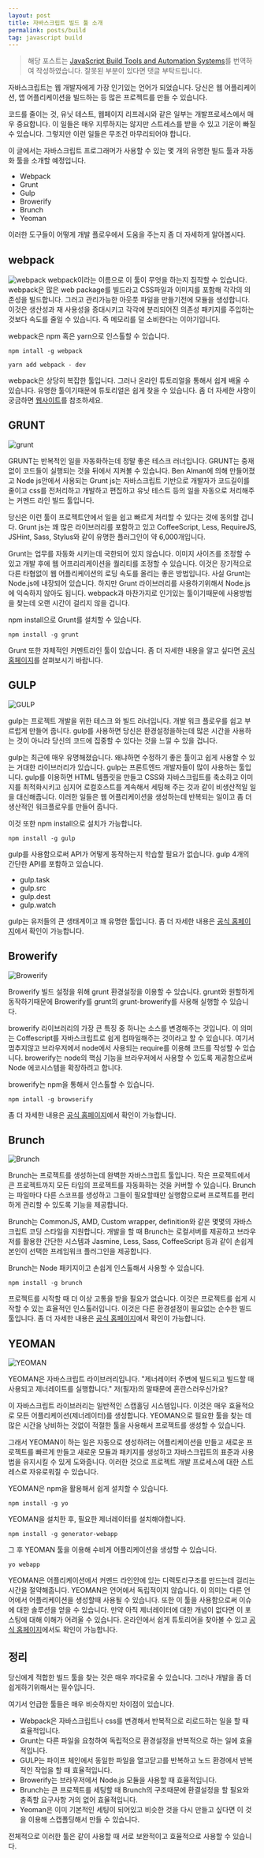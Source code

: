 ```yaml
---
layout: post
title: 자바스크립트 빌드 툴 소개
permalink: posts/build
tag: javascript build
---
```


> 해당 포스트는 [JavaScript Build Tools and Automation Systems](https://hackernoon.com/javascript-build-tools-and-automation-systems-9589c5c91ebe)를 번역하여 작성하였습니다. 잘못된 부분이 있다면 댓글 부탁드립니다.

자바스크립트는 웹 개발자에게 가장 인기있는 언어가 되었습니다. 당신은 웹 어플리케이션, 앱 어플리케이션을 빌드하는 등 많은 프로젝트를 만들 수 있습니다.

코드를 줄이는 것, 유닛 테스트, 웹페이지 리프레시와 같은 일부는 개발프로세스에서 매우 중요합니다. 이 일들은 매우 지루하지는 않지만 스트레스를 받을 수 있고 기운이 빠질 수 있습니다. 그렇지만 이런 일들은 무조건 마무리되어야 합니다.

이 글에서는 자바스크립트 프로그래머가 사용할 수 있는 몇 개의 유명한 빌드 툴과 자동화 툴을 소개할 예정입니다.

- Webpack
- Grunt
- Gulp
- Browerify
- Brunch
- Yeoman

이러한 도구들이 어떻게 개발 플로우에서 도움을 주는지 좀 더 자세하게 알아봅시다.

## webpack

![webpack](https://cdn-images-1.medium.com/max/800/1*Qo4yWofQHQKSOtLtTD54Wg.png)
webpack이라는 이름으로 이 툴이 무엇을 하는지 짐작할 수 있습니다. webpack은 많은 web package를 빌드라고 CSS파일과 이미지를 포함해 각각의 의존성을 빌드합니다. 그러고 관리가능한 아웃풋 파일을 만들기전에 모듈을 생성합니다. 이것은 생산성과 재 사용성을 증대시키고 각각에 분리되어진 의존성 패키지를 주입하는 것보다 속도를 줄일 수 있습니다. 즉 메모리를 덜 소비한다는 이야기입니다.

webpack은 npm 혹은 yarn으로 인스톨할 수 있습니다.

```
npm intall -g webpack
```

```
yarn add webpack - dev
```

webpack은 상당히 복잡한 툴입니다. 그러나 온라인 튜토리얼을 통해서 쉽게 배울 수 있습니다. 유명한 툴이기때문에 튜토리얼은 쉽게 찾을 수 있습니다. 좀 더 자세한 사항이 궁금하면 [웹사이트](https://webpack.js.org/)를 참조하세요.

## GRUNT

![grunt](https://cdn-images-1.medium.com/max/800/1*g2vG0hz2089qyPs7qSl9-A.png)

GRUNT는 반복적인 일을 자동화하는데 정말 좋은 테스크 러너입니다. GRUNT는 중재없이 코드들이 실행되는 것을 뒤에서 지켜볼 수 있습니다. Ben Alman에 의해 만들어졌고 Node js안에서 사용되는 Grunt js는 자바스크립트 기반으로 개발자가 코드길이를 줄이고 css를 전처리하고 개발하고 편집하고 유닛 테스트 등의 일을 자동으로 처리해주는 커멘드 라인 빌드 툴입니다.

당신은 이런 툴이 프로젝트안에서 일을 쉽고 빠르게 처리할 수 있다는 것에 동의할 겁니다. Grunt js는 꽤 많은 라이브러리를 포함하고 있고 CoffeeScript, Less, RequireJS, JSHint, Sass, Stylus와 같이 유명한 플러그인이 약 6,000개입니다.

Grunt는 업무를 자동화 시키는데 국한되어 있지 않습니다. 이미지 사이즈를 조정할 수 있고 개발 후에 웹 어프리리케이션을 퀄리티를 조정할 수 있습니다. 이것은 장기적으로 다른 타협없이 웹 어플리케이션의 로딩 속도를 올리는 좋은 방법입니다. 사실 Grunt는 Node.js에 내장되어 있습니다. 하지만 Grunt 라이브러리를 사용하기위해서 Node.js에 익숙하지 않아도 됩니다. webpack과 마찬가지로 인기있는 툴이기때문에 사용방법을 찾는데 오랜 시간이 걸리지 않을 겁니다.

npm install으로 Grunt를 설치할 수 있습니다.

```
npm install -g grunt
```

Grunt 또한 자체적인 커멘트라인 툴이 있습니다. 좀 더 자세한 내용을 알고 싶다면 [공식 홈페이지](https://gruntjs.com/)를 살펴보시기 바랍니다.

## GULP

![GULP](https://cdn-images-1.medium.com/max/800/1*Yd77ahe3uyP9eEgdGWy_5w.png)

gulp는 프로젝트 개발을 위한 테스크 와 빌드 러너입니다. 개발 워크 플로우를 쉽고 부르럽게 만들어 줍니다. gulp를 사용하면 당신은 환경설정을하는데 많은 시간을 사용하는 것이 아니라 당신의 코드에 집중할 수 있다는 것을 느낄 수 있을 겁니다.

gulp는 최근에 매우 유명해졌습니다. 왜냐하면 수정하기 좋은 툴이고 쉽게 사용할 수 있는 거대한 라이브러리가 있습니다. gulp는 프론트엔드 개발자들이 많이 사용하는 툴입니다. gulp를 이용하면 HTML 템플릿을 만들고 CSS와 자바스크립트를 축소하고 이미지를 최적화시키고 심지어 로컬호스트를 계속해서 세팅해 주는 것과 같이 비생산적일 일을 대신해줍니다. 이러한 일들은 웹 어플리케이션을 생성하는데 반복되는 일이고 좀 더 생산적인 워크플로우를 만들어 줍니다.

이것 또한 npm install으로 설치가 가능합니다.

```
npm install -g gulp
```

gulp를 사용함으로써 API가 어떻게 동작하는지 학습할 필요가 없습니다. gulp 4개의 간단한 API를 포함하고 있습니다.

- gulp.task
- gulp.src
- gulp.dest
- gulp.watch

gulp는 유저들의 큰 생태계이고 꽤 유명한 툴입니다. 좀 더 자세한 내용은 [공식 홈페이지](https://gulpjs.com/)에서 확인이 가능합니다.

## Browerify

![Browerify](https://cdn-images-1.medium.com/max/800/1*5KOLvo8WwQpas4dv0l0h8g.png)

Browerify 빌드 설정을 위해 grunt 환경설정을 이용할 수 있습니다. grunt와 원할하게 동작하기때문에 Browerify를 grunt의 grunt-browerify를 사용해 실행할 수 있습니다.

browerify 라이브러리의 가장 큰 특징 중 하나는 소스를 변경해주는 것입니다. 이 의미는 Coffescript를 자바스크립트로 쉽게 컴파일해주는 것이라고 할 수 있습니다. 여기서 멈추지않고 브라우저에서 node에서 사용되는 require를 이용해 코드를 작성할 수 있습니다. browerify는 node의 핵심 기능을 브라우저에서 사용할 수 있도록 제공함으로써 Node 에코시스템을 확장하려고 합니다.

browerify는 npm을 통해서 인스톨할 수 있습니다.

```
npm intall -g browserify
```

좀 더 자세한 내용은 [공식 홈페이지](http://browserify.org/)에서 확인이 가능합니다.

## Brunch

![Brunch](https://cdn-images-1.medium.com/max/800/1*5RosBBAMoyIAeUTaE9uaAA.png)

Brunch는 프로젝트를 생성하는데 완벽한 자바스크립트 툴입니다. 작은 프로젝트에서 큰 프로젝트까지 모든 타입의 프로젝트를 자동화하는 것을 커버할 수 있습니다. Brunch는 파일마다 다른 스코프를 생성하고 그들이 필요할때만 실행함으로써 프로젝트를 편리하게 관리할 수 있도록 기능을 제공합니다.

Brunch는 CommonJS, AMD, Custom wrapper, definition와 같은 몇몇의 자바스크립트 코딩 스타일을 지원합니다. 개발을 할 때 Brunch는 로컬서버를 제공하고 브라우저를 활용한 간단한 시스템과 Jasmine, Less, Sass, CoffeeScript 등과 같이 손쉽게 본인이 선택한 프레임워크 플러그인을 제공합니다.

Brunch는 Node 패키지이고 손쉽게 인스톨해서 사용할 수 있습니다.

```
npm install -g brunch
```

프로젝트를 시작할 때 더 이상 고통을 받을 필요가 없습니다. 이것은 프로젝트를 쉽게 시작할 수 있는 효율적인 인스톨러입니다. 이것은 다른 환경설정이 필요없는 순수한 빌드 툴입니다. 좀 더 자세한 내용은 [공식 홈페이지](https://brunch.io/)에서 확인이 가능합니다.

## YEOMAN

![YEOMAN](https://cdn-images-1.medium.com/max/800/1*csAz_AsZFBTqvcw6q6Ng5g.jpeg)

YEOMAN은 자바스크립트 라이브러리입니다. "제너레이터 주변에 빌드되고 빌드할 때 사용되고 제너레이트를 실행합니다." 저(필자)의 말때문에 혼란스러우신가요?

이 자바스크립트 라이브러리는 일반적인 스캡홀딩 시스템입니다. 이것은 매우 효율적으로 모든 어플리케이션(제너레이터)를 생성합니다. YEOMAN으로 필요한 툴을 찾는 데 많은 시간을 낭비하는 것없이 적절한 툴을 사용해서 프로젝트를 생성할 수 있습니다.

그래서 YEOMAN이 하는 일은 자동으로 생성하려는 어플리케이션을 만들고 새로운 프로젝트를 빠르게 만들고 새로운 모듈과 패키지를 생성하고 자바스크립트의 표준과 사용법을 유지시킬 수 있게 도와줍니다. 이러한 것으로 프로젝트 개발 프로세스에 대한 스트레스로 자유로워질 수 있습니다.

YEOMAN은 npm을 활용해서 쉽게 설치할 수 있습니다.

```
npm install -g yo
```

YEOMAN을 설치한 후, 필요한 제너레이터를 설치해야합니다.

```
npm install -g generator-webapp
```

그 후 YEOMAN 툴을 이용해 수비게 어플리케이션을 생성할 수 있습니다.

```
yo webapp
```

YEOMAN은 어플리케이션에서 커멘드 라인안에 있는 디렉토리구조를 만드는데 걸리는 시간을 절약해줍니다. YEOMAN은 언어에서 독립적이지 않습니다. 이 의미는 다른 언어에서 어플리케이션을 생성할때 사용될 수 있습니다. 또한 이 툴을 사용함으로써 이슈에 대한 솔루션을 얻을 수 있습니다. 만약 아직 제너레이터에 대한 개념이 없다면 이 포스팅에 대해 이해가 어려울 수 있습니다. 온라인에서 쉽게 튜토리어을 찾아볼 수 있고 [공식 홈페이지](https://yeoman.io/)에서도 확인이 가능합니다.

## 정리

당신에게 적합한 빌드 툴을 찾는 것은 매우 까다로울 수 있습니다. 그러나 개발을 좀 더 쉽게하기위해서는 필수입니다.

여기서 언급한 툴들은 매우 비슷하지만 차이점이 있습니다.

- Webpack은 자바스크립트나 css를 변경해서 반복적으로 리로드하는 일을 할 때 효율적입니다.
- Grunt는 다른 파일을 요청하여 독립적으로 환경설정을 반복적으로 하는 일에 효율적입니다.
- GULP는 파이프 체인에서 동일한 파일을 열고닫고를 반복하고 노드 환경에서 반복적인 작업을 할 때 효율적입니다.
- Browerify는 브라우저에서 Node.js 모듈을 사용할 때 효율적입니다.
- Brunch는 큰 프로젝트를 세팅할 때 Brunch의 구조때문에 환결설정을 할 필요와 충족할 요구사항 거의 없어 효율적입니다.
- Yeoman은 이미 기본적인 세팅이 되어있고 비슷한 것을 다시 만들고 싶다면 이 것을 이용해 스캡폴딩해서 만들 수 있습니다.

전체적으로 이러한 툴은 같이 사용할 때 서로 보완적이고 효율적으로 사용할 수 있습니다.
